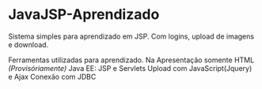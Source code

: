 # JavaJSP-Aprendizado
Sistema simples para aprendizado em JSP. Com logins, upload de imagens e download.


Ferramentas utilizadas para aprendizado.
Na Apresentação somente HTML *(Provisóriamente)*
Java EE: JSP e Servlets
Upload com JavaScript(Jquery) e Ajax
Conexão com JDBC
